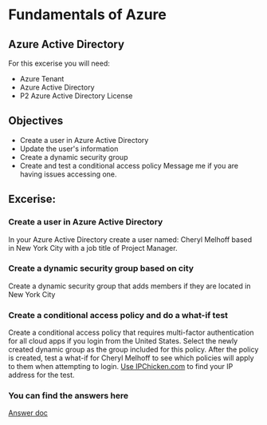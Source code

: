 # Fundamentals of Azure
## Azure Active Directory 
For this excerise you will need: 
- Azure Tenant
- Azure Active Directory 
- P2 Azure Active Directory License
## Objectives 
- Create a user in Azure Active Directory 
- Update the user's information 
- Create a dynamic security group 
- Create and test a conditional access policy 
Message me if you are having issues accessing one. 
## Excerise: 
### Create a user in Azure Active Directory 
  In your Azure Active Directory create a user named: 
  Cheryl Melhoff based in New York City with a job title of Project Manager. 
### Create a dynamic security group based on city 
  Create a dynamic security group that adds members if they are located in New York City 
### Create a conditional access policy and do a what-if test 
  Create a conditional access policy that requires multi-factor authentication for all cloud apps if you login from the United States. Select the newly created dynamic group as the group included for this policy. After the policy is created, test a what-if for Cheryl Melhoff to see which policies will apply to them when attempting to login. 
 [Use IPChicken.com](https://IPCHICKEN.com) to find your IP address for the test. 

### You can find the answers here
  [Answer doc](Answers.md) 
